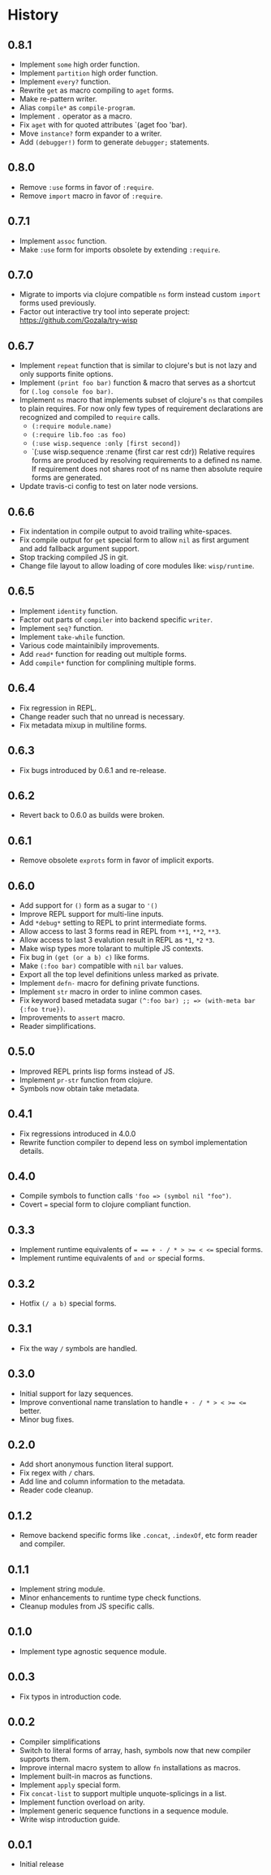 # History

## 0.8.1

  - Implement `some` high order function.
  - Implement `partition` high order function.
  - Implement `every?` function.
  - Rewrite `get` as macro compiling to `aget` forms.
  - Make re-pattern writer.
  - Alias `compile*` as `compile-program`.
  - Implement `.` operator as a macro.
  - Fix `aget` with for quoted attributes `(aget foo 'bar).
  - Move `instance?` form expander to a writer.
  - Add `(debugger!)` form to generate `debugger;` statements.

## 0.8.0

  - Remove `:use` forms in favor of `:require`.
  - Remove `import` macro in favor of `:require`.

## 0.7.1

  - Implement `assoc` function.
  - Make `:use` form for imports obsolete by extending `:require`.

## 0.7.0

  - Migrate to imports via clojure compatible `ns` form instead custom
    `import` forms used previously.
  - Factor out interactive try tool into seperate project:
    https://github.com/Gozala/try-wisp

## 0.6.7

  - Implement `repeat` function that is similar to clojure's but
    is not lazy and only supports finite options.
  - Implement `(print foo bar)` function & macro that serves as a
    shortcut for `(.log console foo bar)`.
  - Implement `ns` macro that implements subset of clojure's `ns` that
    compiles to plain requires. For now only few types of requirement
    declarations are recognized and compiled to `require` calls.
    - `(:require module.name)`
    - `(:require lib.foo :as foo)`
    - `(:use wisp.sequence :only [first second])`
    - `(:use wisp.sequence :rename {first car rest cdr})
    Relative requires forms are produced by resolving requirements to
    a defined ns name. If requirement does not shares root of ns name
    then absolute require forms are generated.
  - Update travis-ci config to test on later node versions.

## 0.6.6

  - Fix indentation in compile output to avoid trailing white-spaces.
  - Fix compile output for `get` special form to allow `nil` as first
    argument and add fallback argument support.
  - Stop tracking compiled JS in git.
  - Change file layout to allow loading of core modules like: `wisp/runtime`.

## 0.6.5

  - Implement `identity` function.
  - Factor out parts of `compiler` into backend specific `writer`.
  - Implement `seq?` function.
  - Implement `take-while` function.
  - Various code maintainibily improvements.
  - Add `read*` function for reading out multiple forms.
  - Add `compile*` function for complining multiple forms.

## 0.6.4

  - Fix regression in REPL.
  - Change reader such that no unread is necessary.
  - Fix metadata mixup in multiline forms.

## 0.6.3

  - Fix bugs introduced by 0.6.1 and re-release.

## 0.6.2

  - Revert back to 0.6.0 as builds were broken.

## 0.6.1

  - Remove obsolete `exprots` form in favor of
    implicit exports.

## 0.6.0

  - Add support for `()` form as a sugar to `'()`
  - Improve REPL support for multi-line inputs.
  - Add `*debug*` setting to REPL to print intermediate forms.
  - Allow access to last 3 forms read in REPL from `**1`, `**2`, `**3`.
  - Allow access to last 3 evalution result in REPL as `*1`, `*2` `*3`.
  - Make wisp types more tolarant to multiple JS contexts.
  - Fix bug in `(get (or a b) c)` like forms.
  - Make `(:foo bar)` compatible with `nil` `bar` values.
  - Export all the top level definitions unless marked as private.
  - Implement `defn-` macro for defining private functions.
  - Implement `str` macro in order to inline common cases.
  - Fix keyword based metadata sugar `(^:foo bar) ;; => (with-meta bar {:foo true})`.
  - Improvements to `assert` macro.
  - Reader simplifications.

## 0.5.0

  - Improved REPL prints lisp forms instead of JS.
  - Implement `pr-str` function from clojure.
  - Symbols now obtain take metadata.

## 0.4.1

  - Fix regressions introduced in 4.0.0
  - Rewrite function compiler to depend less on symbol implementation details.

## 0.4.0

  - Compile symbols to function calls `'foo => (symbol nil "foo")`.
  - Covert `=` special form to clojure compliant function.

## 0.3.3

  - Implement runtime equivalents of `= == + - / * > >= < <=` special forms.
  - Implement runtime equivalents of `and or` special forms.

## 0.3.2

  - Hotfix `(/ a b)` special forms.

## 0.3.1

  - Fix the way `/` symbols are handled.

## 0.3.0

  - Initial support for lazy sequences.
  - Improve conventional name translation to handle `+ - / * > < >= <=` better.
  - Minor bug fixes.

## 0.2.0

  - Add short anonymous function literal support.
  - Fix regex with `/` chars.
  - Add line and column information to the metadata.
  - Reader code cleanup.

## 0.1.2

  - Remove backend specific forms like `.concat`, `.indexOf`, etc form
    reader and compiler.

## 0.1.1

  - Implement string module.
  - Minor enhancements to runtime type check functions.
  - Cleanup modules from JS specific calls.

## 0.1.0

  - Implement type agnostic sequence module.

## 0.0.3

  - Fix typos in introduction code.

## 0.0.2


  - Compiler simplifications
  - Switch to literal forms of array, hash, symbols now that new compiler
    supports them.
  - Improve internal macro system to allow `fn` installations as macros.
  - Implement built-in macros as functions.
  - Implement `apply` special form.
  - Fix `concat-list` to support multiple unquote-splicings in a list.
  - Implement function overload on arity.
  - Implement generic sequence functions in a sequence module.
  - Write wisp introduction guide.

## 0.0.1

  - Initial release

